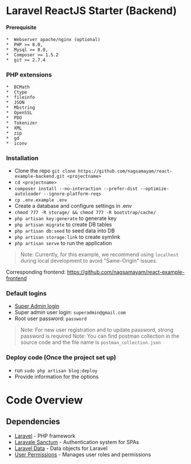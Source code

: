 # Laravel ReactJS Starter (Backend)

#### Prerequisite

    *  Webserver apache/nginx (optional)
    *  PHP >= 8.0,
    *  Mysql >= 8.0,
    *  Composer >= 1.5.2
    *  git >= 2.7.4

### PHP extensions
    *  BCMath
    *  Ctype
    *  fileinfo
    *  JSON
    *  Mbstring
    *  OpenSSL
    *  PDO
    *  Tokenizer
    *  XML
    *  zip
    *  gd
    *  iconv

### Installation

-   Clone the repo `git clone https://github.com/nagsamayam/react-example-backend.git <projectname>`
-   `cd <projectname>`
-   `composer install --no-interaction --prefer-dist --optimize-autoloader --ignore-platform-reqs`
-   `cp .env.example .env`
-   Create a database and configure settings in .env
-   `chmod 777 -R storage/ && chmod 777 -R bootstrap/cache/`
-   `php artisan key:generate` to generate key
-   `php artisan migrate` to create DB tables
-   `php artisan db:seed` to seed data into DB
-   `php artisan storage:link` to create symlink
-   `php artisan serve` to run the application

> Note: Currently, for this example, we recommend using `localhost` during local development to avoid "Same-Origin" issues.

Corresponding frontend: https://github.com/nagsamayam/react-example-frontend

### Default logins

-   [Super Admin login](http://localhost:8000/api/login)
-   Super admin user login: `superadmin@gmail.com` 
-   Root user password: `password`

> Note: For new user registration and to update password, strong password is required
> Note: You can find postman collection in the source code and the file name is `postman_collection.json`

### Deploy code (Once the project set up)

-   run `sudo php artisan blog:deploy`
-   Provide information for the options

# Code Overview

## Dependencies

- [Laravel](https://laravel.com/) - PHP framework
- [Laravale Sanctum](https://github.com/laravel/sanctum) - Authentication system for SPAs
- [Laravel Data](https://github.com/spatie/laravel-data) - Data objects for Laravel
- [User Permissions](https://github.com/spatie/laravel-permission) - Manages user roles and permissions

